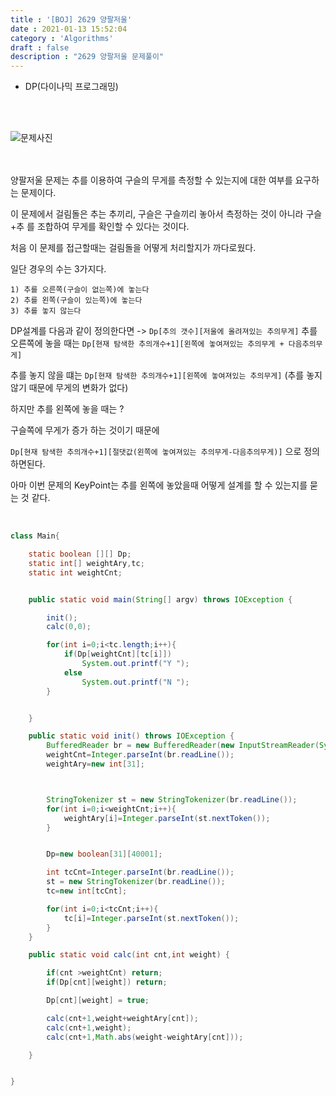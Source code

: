 ```yaml
---
title : '[BOJ] 2629 양팔저울'
date : 2021-01-13 15:52:04
category : 'Algorithms'
draft : false
description : "2629 양팔저울 문제풀이"
---
```

* DP(다이나믹 프로그래밍)
<br/>
<br/>

![문제사진](https://user-images.githubusercontent.com/57346393/104416902-e6884b00-55b7-11eb-9c28-7e0cf62596e4.png)

<br/>
<br/>
양팔저울 문제는  추를 이용하여 구슬의 무게를 측정할 수 있는지에 대한 여부를 요구하는 문제이다.

이 문제에서 걸림돌은 추는 추끼리, 구슬은 구슬끼리 놓아서 측정하는 것이 아니라 구슬+추 를 조합하여 무게를 확인할 수 있다는 것이다.

처음  이 문제를 접근할때는 걸림돌을 어떻게 처리할지가 까다로웠다.

일단 경우의 수는 3가지다.

```
1) 추를 오른쪽(구슬이 없는쪽)에 놓는다
2) 추를 왼쪽(구슬이 있는쪽)에 놓는다
3) 추를 놓지 않는다
```

DP설계를 다음과 같이 정의한다면 ->  `Dp[추의 갯수][저울에 올려져있는 추의무게]`
추를  오른쪽에 놓을 때는
`Dp[현재 탐색한 추의개수+1][왼쪽에 놓여져있는 추의무게 + 다음추의무게]`

추를 놓지 않을 떄는
`Dp[현재 탐색한 추의개수+1][왼쪽에 놓여져있는 추의무게]` 
(추를 놓지 않기 때문에 무게의 변화가 없다)

하지만 추를 왼쪽에 놓을 때는 ?

구슬쪽에 무게가 증가 하는 것이기 때문에

`Dp[현재 탐색한 추의개수+1][절댓값(왼쪽에 놓여져있는 추의무게-다음추의무게)]` 으로 정의 하면된다.

아마 이번 문제의 KeyPoint는 추를 왼쪽에 놓았을때 어떻게 설계를 할 수 있는지를 묻는 것 같다.



<br/>

```java
class Main{

    static boolean [][] Dp;
    static int[] weightAry,tc;
    static int weightCnt;


    public static void main(String[] argv) throws IOException {

        init();
        calc(0,0);

        for(int i=0;i<tc.length;i++){
            if(Dp[weightCnt][tc[i]])
                System.out.printf("Y ");
            else
                System.out.printf("N ");
        }


    }

    public static void init() throws IOException {
        BufferedReader br = new BufferedReader(new InputStreamReader(System.in));
        weightCnt=Integer.parseInt(br.readLine());
        weightAry=new int[31];



        StringTokenizer st = new StringTokenizer(br.readLine());
        for(int i=0;i<weightCnt;i++){
            weightAry[i]=Integer.parseInt(st.nextToken());
        }


        Dp=new boolean[31][40001];

        int tcCnt=Integer.parseInt(br.readLine());
        st = new StringTokenizer(br.readLine());
        tc=new int[tcCnt];

        for(int i=0;i<tcCnt;i++){
            tc[i]=Integer.parseInt(st.nextToken());
        }
    }

    public static void calc(int cnt,int weight) {

        if(cnt >weightCnt) return;
        if(Dp[cnt][weight]) return;

        Dp[cnt][weight] = true;

        calc(cnt+1,weight+weightAry[cnt]);
        calc(cnt+1,weight);
        calc(cnt+1,Math.abs(weight-weightAry[cnt]));

    }


}
```

